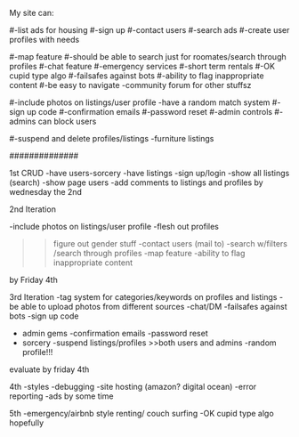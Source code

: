 My site can:

#-list ads for housing
#-sign up
#-contact users
#-search ads
#-create user profiles with needs

#-map feature 
#-should be able to search just for roomates/search through profiles
#-chat feature
#-emergency services
#-short term rentals
#-OK cupid type algo
#-failsafes against bots
#-ability to flag inappropriate content
#-be easy to navigate
-community forum for other stuffsz

#-include photos on listings/user profile
-have a random match system
#-sign up code
#-confirmation emails
#-password reset
#-admin controls
#-admins can block users

#-suspend and delete profiles/listings
-furniture listings


##############

1st
CRUD
-have users-sorcery
-have listings
-sign up/login
-show all listings
(search)
-show page users
-add comments to listings and profiles
by wednesday the 2nd

2nd Iteration

-include photos on listings/user profile
-flesh out profiles
>> figure out gender stuff
-contact users (mail to)
-search w/filters /search through profiles
-map feature 
-ability to flag inappropriate content

by Friday 4th


3rd Iteration
-tag system for categories/keywords on profiles and listings
-be able to upload photos from different sources
-chat/DM
-failsafes against bots
-sign up code 
* admin gems
-confirmation emails
-password reset
* sorcery
-suspend listings/profiles >>both users and admins
-random profile!!!

evaluate by friday 4th


4th
-styles
-debugging
-site hosting (amazon? digital ocean)
-error reporting
-ads
by some time


5th
-emergency/airbnb style renting/ couch surfing
-OK cupid type algo
hopefully
